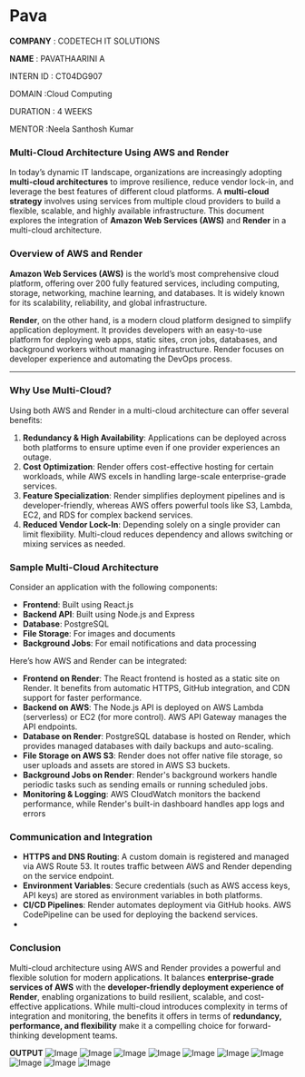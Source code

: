 # Pava

**COMPANY** : CODETECH IT SOLUTIONS

**NAME** : PAVATHAARINI A

INTERN ID : CT04DG907

DOMAIN :Cloud Computing

DURATION : 4 WEEKS

MENTOR :Neela Santhosh Kumar


### Multi-Cloud Architecture Using AWS and Render

In today’s dynamic IT landscape, organizations are increasingly adopting **multi-cloud architectures** to improve resilience, reduce vendor lock-in, and leverage the best features of different cloud platforms. A **multi-cloud strategy** involves using services from multiple cloud providers to build a flexible, scalable, and highly available infrastructure. This document explores the integration of **Amazon Web Services (AWS)** and **Render** in a multi-cloud architecture.


### Overview of AWS and Render

**Amazon Web Services (AWS)** is the world’s most comprehensive cloud platform, offering over 200 fully featured services, including computing, storage, networking, machine learning, and databases. It is widely known for its scalability, reliability, and global infrastructure.

**Render**, on the other hand, is a modern cloud platform designed to simplify application deployment. It provides developers with an easy-to-use platform for deploying web apps, static sites, cron jobs, databases, and background workers without managing infrastructure. Render focuses on developer experience and automating the DevOps process.

---

### Why Use Multi-Cloud?

Using both AWS and Render in a multi-cloud architecture can offer several benefits:

1. **Redundancy & High Availability**: Applications can be deployed across both platforms to ensure uptime even if one provider experiences an outage.
2. **Cost Optimization**: Render offers cost-effective hosting for certain workloads, while AWS excels in handling large-scale enterprise-grade services.
3. **Feature Specialization**: Render simplifies deployment pipelines and is developer-friendly, whereas AWS offers powerful tools like S3, Lambda, EC2, and RDS for complex backend services.
4. **Reduced Vendor Lock-In**: Depending solely on a single provider can limit flexibility. Multi-cloud reduces dependency and allows switching or mixing services as needed.

### Sample Multi-Cloud Architecture

Consider an application with the following components:

* **Frontend**: Built using React.js
* **Backend API**: Built using Node.js and Express
* **Database**: PostgreSQL
* **File Storage**: For images and documents
* **Background Jobs**: For email notifications and data processing

Here’s how AWS and Render can be integrated:

* **Frontend on Render**: The React frontend is hosted as a static site on Render. It benefits from automatic HTTPS, GitHub integration, and CDN support for faster performance.
* **Backend on AWS**: The Node.js API is deployed on AWS Lambda (serverless) or EC2 (for more control). AWS API Gateway manages the API endpoints.
* **Database on Render**: PostgreSQL database is hosted on Render, which provides managed databases with daily backups and auto-scaling.
* **File Storage on AWS S3**: Render does not offer native file storage, so user uploads and assets are stored in AWS S3 buckets.
* **Background Jobs on Render**: Render's background workers handle periodic tasks such as sending emails or running scheduled jobs.
* **Monitoring & Logging**: AWS CloudWatch monitors the backend performance, while Render's built-in dashboard handles app logs and errors
### Communication and Integration

* **HTTPS and DNS Routing**: A custom domain is registered and managed via AWS Route 53. It routes traffic between AWS and Render depending on the service endpoint.
* **Environment Variables**: Secure credentials (such as AWS access keys, API keys) are stored as environment variables in both platforms.
* **CI/CD Pipelines**: Render automates deployment via GitHub hooks. AWS CodePipeline can be used for deploying the backend services.
* 
### Conclusion

Multi-cloud architecture using AWS and Render provides a powerful and flexible solution for modern applications. It balances **enterprise-grade services of AWS** with the **developer-friendly deployment experience of Render**, enabling organizations to build resilient, scalable, and cost-effective applications. While multi-cloud introduces complexity in terms of integration and monitoring, the benefits it offers in terms of **redundancy, performance, and flexibility** make it a compelling choice for forward-thinking development teams.


**OUTPUT**
![Image](https://github.com/user-attachments/assets/934dfe2a-f60d-4638-893f-aa0a2ee7a449)
![Image](https://github.com/user-attachments/assets/a3d92474-6fdb-4564-acf7-12e72a3e3d79)
![Image](https://github.com/user-attachments/assets/6e3fb123-dabb-479a-978c-af8003519ac0)
![Image](https://github.com/user-attachments/assets/feccda07-6540-4c9c-93ab-7072b64da696)
![Image](https://github.com/user-attachments/assets/64a6e80b-fb85-4e1e-b027-cb426108ef79)
![Image](https://github.com/user-attachments/assets/8b6b25d2-1fd4-41c0-a3dc-39905f0bbbb4)
![Image](https://github.com/user-attachments/assets/882d7e24-9828-42c7-967b-5d5fc8a58a2d)
![Image](https://github.com/user-attachments/assets/f0949dca-83b6-46ea-a696-699e6514fa94)
![Image](https://github.com/user-attachments/assets/7e08a453-9a14-4d1e-b168-2bd75c1408a4)
![Image](https://github.com/user-attachments/assets/96a73f83-8c83-46ff-a237-f95851c0330b)
